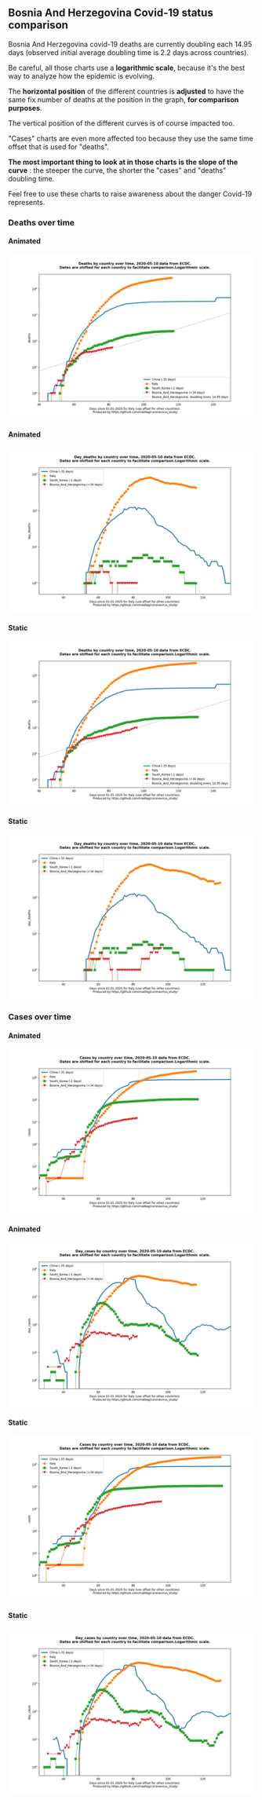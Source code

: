 ## Bosnia And Herzegovina Covid-19 status comparison 

Bosnia And Herzegovina covid-19 deaths are currently doubling each 14.95 days (observed initial average doubling time is 2.2 days across countries).



Be careful, all those charts use a **logarithmic scale**, because it's the best way to analyze how the epidemic is evolving.
 
The **horizontal position** of the different countries is **adjusted** to have the same fix number of deaths at the position in the graph, **for comparison purposes**.

The vertical position of the different curves is of course impacted too.

"Cases" charts are even more affected too because they use the same time offset that is used for "deaths".

**The most important thing to look at in those charts is the slope of the curve** : the steeper the curve, the shorter the "cases" and "deaths" doubling time.

Feel free to use these charts to raise awareness about the danger Covid-19 represents. 


 
### Deaths over time
 
#### Animated
![Bosnia And Herzegovina covid-19 deaths animated chart](https://raw.githubusercontent.com/madlag/coronavirus_study/master/notebooks/graphs/2020-05-10/countries/Bosnia_And_Herzegovina/2020-05-10_Bosnia_And_Herzegovina_deaths.gif "Bosnia And Herzegovina covid-19 deaths animated chart")   
 
#### Animated
![Bosnia And Herzegovina covid-19 daily deaths animated chart](https://raw.githubusercontent.com/madlag/coronavirus_study/master/notebooks/graphs/2020-05-10/countries/Bosnia_And_Herzegovina/2020-05-10_Bosnia_And_Herzegovina_day_deaths.gif "Bosnia And Herzegovina covid-19 day_deaths animated chart")   
 
#### Static
![Bosnia And Herzegovina covid-19 deaths static chart](https://raw.githubusercontent.com/madlag/coronavirus_study/master/notebooks/graphs/2020-05-10/countries/Bosnia_And_Herzegovina/2020-05-10_Bosnia_And_Herzegovina_deaths.png "Bosnia And Herzegovina covid-19 deaths static chart")   
 
#### Static
![Bosnia And Herzegovina covid-19 daily deaths static chart](https://raw.githubusercontent.com/madlag/coronavirus_study/master/notebooks/graphs/2020-05-10/countries/Bosnia_And_Herzegovina/2020-05-10_Bosnia_And_Herzegovina_day_deaths.png "Bosnia And Herzegovina covid-19 day_deaths static chart")   

 
### Cases over time
 
#### Animated
![Bosnia And Herzegovina covid-19 cases animated chart](https://raw.githubusercontent.com/madlag/coronavirus_study/master/notebooks/graphs/2020-05-10/countries/Bosnia_And_Herzegovina/2020-05-10_Bosnia_And_Herzegovina_cases.gif "Bosnia And Herzegovina covid-19 cases animated chart")   
 
#### Animated
![Bosnia And Herzegovina covid-19 daily cases animated chart](https://raw.githubusercontent.com/madlag/coronavirus_study/master/notebooks/graphs/2020-05-10/countries/Bosnia_And_Herzegovina/2020-05-10_Bosnia_And_Herzegovina_day_cases.gif "Bosnia And Herzegovina covid-19 day_cases animated chart")   
 
#### Static
![Bosnia And Herzegovina covid-19 cases static chart](https://raw.githubusercontent.com/madlag/coronavirus_study/master/notebooks/graphs/2020-05-10/countries/Bosnia_And_Herzegovina/2020-05-10_Bosnia_And_Herzegovina_cases.png "Bosnia And Herzegovina covid-19 cases static chart")   
 
#### Static
![Bosnia And Herzegovina covid-19 daily cases static chart](https://raw.githubusercontent.com/madlag/coronavirus_study/master/notebooks/graphs/2020-05-10/countries/Bosnia_And_Herzegovina/2020-05-10_Bosnia_And_Herzegovina_day_cases.png "Bosnia And Herzegovina covid-19 day_cases static chart")   

